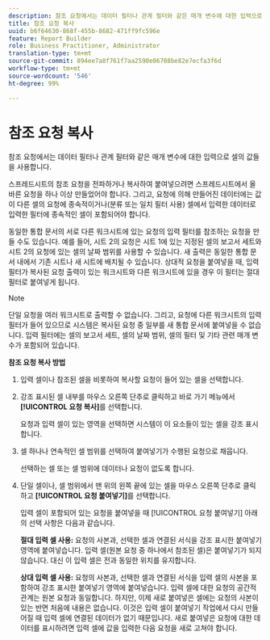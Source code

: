 ```yaml
---
description: 참조 요청에서는 데이터 필터나 관계 필터와 같은 매개 변수에 대한 입력으로 셀의 값들을 사용합니다.
title: 참조 요청 복사
uuid: b6f64630-868f-455b-8682-471ff9fc596e
feature: Report Builder
role: Business Practitioner, Administrator
translation-type: tm+mt
source-git-commit: 894ee7a8f761f7aa2590e06708be82e7ecfa3f6d
workflow-type: tm+mt
source-wordcount: '546'
ht-degree: 99%

---
```



# 참조 요청 복사

참조 요청에서는 데이터 필터나 관계 필터와 같은 매개 변수에 대한 입력으로 셀의 값들을 사용합니다.

스프레드시트의 참조 요청을 전파하거나 복사하여 붙여넣으려면 스프레드시트에서 올바른 요청을 하나 이상 만들었어야 합니다. 그리고, 요청에 의해 만들어진 데이터에는 값이 다른 셀의 요청에 종속적이거나(분류 또는 일치 필터 사용) 셀에서 입력한 데이터로 입력한 필터에 종속적인 셀이 포함되어야 합니다.

동일한 통합 문서의 서로 다른 워크시트에 있는 요청의 입력 필터를 참조하는 요청을 만들 수도 있습니다. 예를 들어, 시트 2의 요청은 시트 1에 있는 지정된 셀의 보고서 세트와 시트 2의 요청에 있는 셀의 날짜 범위를 사용할 수 있습니다. 새 출력은 동일한 통합 문서 내에서 기존 시트나 새 시트에 배치될 수 있습니다. 상대적 요청을 붙여넣을 때, 입력 필터가 복사된 요청 출력이 있는 워크시트와 다른 워크시트에 있을 경우 이 필터는 절대 필터로 붙여넣게 됩니다.

>[!NOTE]
>
>단일 요청을 여러 워크시트로 출력할 수 없습니다. 그리고, 요청에 다른 워크시트의 입력 필터가 들어 있으므로 시스템은 복사된 요청 중 일부를 새 통합 문서에 붙여넣을 수 없습니다. 입력 필터에는 셀의 보고서 세트, 셀의 날짜 범위, 셀의 필터 및 기타 관련 매개 변수가 포함되어 있습니다.

**참조 요청 복사 방법**

1. 입력 셀이나 참조된 셀을 비롯하여 복사할 요청이 들어 있는 셀을 선택합니다.
1. 강조 표시된 셀 내부를 마우스 오른쪽 단추로 클릭하고 바로 가기 메뉴에서 **[!UICONTROL 요청 복사]**&#x200B;를 선택합니다.

   요청과 입력 셀이 있는 영역을 선택하면 시스템이 이 요소들이 있는 셀을 강조 표시합니다.
1. 셀 하나나 연속적인 셀 범위를 선택하여 붙여넣기가 수행된 요청으로 채웁니다.

   선택하는 셀 또는 셀 범위에 데이터나 요청이 없도록 합니다.
1. 단일 셀이나, 셀 범위에서 맨 위의 왼쪽 끝에 있는 셀을 마우스 오른쪽 단추로 클릭하고 **[!UICONTROL 요청 붙여넣기]**&#x200B;를 선택합니다.

   입력 셀이 포함되어 있는 요청을 붙여넣을 때 [!UICONTROL 요청 붙여넣기] 아래의 선택 사항은 다음과 같습니다.

   **절대 입력 셀 사용:** 요청의 사본과, 선택한 셀과 연결된 서식을 강조 표시한 붙여넣기 영역에 붙여넣습니다. 입력 셀(원본 요청 중 하나에서 참조된 셀)은 붙여넣기가 되지 않습니다. 대신 이 입력 셀은 전과 동일한 위치를 유지합니다.

   **상대 입력 셀 사용:** 요청의 사본과, 선택한 셀과 연결된 서식을 입력 셀의 사본을 포함하여 강조 표시한 붙여넣기 영역에 붙여넣습니다. 입력 셀에 대한 요청의 공간적 관계는 원본 요청과 동일합니다. 하지만, 이제 새로 붙여넣은 셀에는 요청의 사본이 있는 반면 처음에 내용은 없습니다. 이것은 입력 셀이 붙여넣기 작업에서 다시 만들어질 때 입력 셀에 연결된 데이터가 없기 때문입니다. 새로 붙여넣은 요청에 대한 데이터를 표시하려면 입력 셀에 값을 입력한 다음 요청을 새로 고쳐야 합니다.
